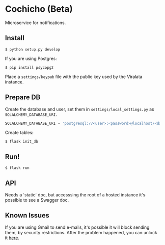 # Cochicho (Beta)

Microservice for notifications.

## Install

```
$ python setup.py develop
```

If you are using Postgres:

```
$ pip install psycopg2
```

Place a `settings/keypub` file with the public key used by the Viralata instance.

## Prepare DB

Create the database and user, set them in `settings/local_settings.py` as `SQLALCHEMY_DATABASE_URI`.

```python
SQLALCHEMY_DATABASE_URI = 'postgresql://<user>:<password>@localhost/<database>'
```

Create tables:

```
$ flask init_db
```

## Run!

```
$ flask run
```

## API

Needs a 'static' doc, but accesssing the root of a hosted instance it's possible to see a Swagger doc.

## Known Issues

If you are using Gmail to send e-mails, it's possible it will block sending them, by security restrictions.
After the problem happened, you can unlock it [here](https://accounts.google.com/DisplayUnlockCaptcha).
